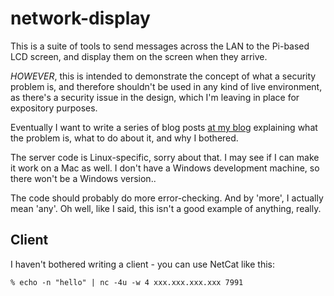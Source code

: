 # network-display
This is a suite of tools to send messages across the LAN to the
Pi-based LCD screen, and display them on the screen when they arrive.

_HOWEVER_, this is intended to demonstrate the concept of what a
security problem is, and therefore shouldn't be used in any kind
of live environment, as there's a security issue in the design,
which I'm leaving in place for expository purposes.

Eventually I want to write a series of blog posts [at my
blog](https://uselessofblog.blogspot.co.uk/) explaining what the
problem is, what to do about it, and why I bothered.

The server code is Linux-specific, sorry about that. I may see if 
I can make it work on a Mac as well. I don't have a Windows
development machine, so there won't be a Windows version..

The code should probably do more error-checking. And by 'more', I
actually mean 'any'. Oh well, like I said, this isn't a good example
of anything, really.

## Client

I haven't bothered writing a client - you can use NetCat like this:
```
% echo -n "hello" | nc -4u -w 4 xxx.xxx.xxx.xxx 7991
```

